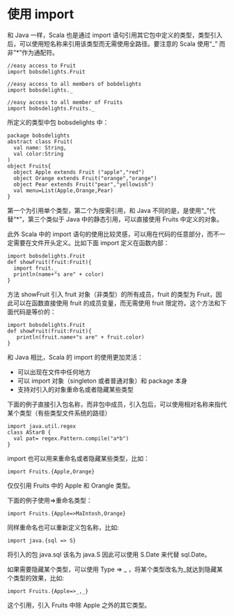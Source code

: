 # 使用 import #
和 Java 一样，Scala 也是通过 import 语句引用其它包中定义的类型，类型引入后，可以使用短名称来引用该类型而无需使用全路径。要注意的 Scala 使用“_” 而非”*”作为通配符。

```
//easy access to Fruit
import bobsdelights.Fruit
```

```
//easy access to all members of bobdelights
import bobsdelights._
```

```
//easy access to all member of Fruits
import bobsdelights.Fruits._
```

所定义的类型中包 bobsdelights 中：

```
package bobsdelights
abstract class Fruit(
  val name: String,
  val color:String
)
object Fruits{
  object Apple extends Fruit ("apple","red")
  object Orange extends Fruit("orange","orange")
  object Pear extends Fruit("pear","yellowish")
  val menu=List(Apple,Orange,Pear)
}
```

第一个为引用单个类型，第二个为按需引用，和 Java 不同的是，是使用“_”代替“*”，第三个类似于 Java 中的静态引用，可以直接使用 Fruits 中定义的对象。

此外 Scala 中的 import 语句的使用比较灵感，可以用在代码的任意部分，而不一定需要在文件开头定义。比如下面 import 定义在函数内部：

```
import bobsdelights.Fruit
def showFruit(fruit:Fruit){
  import fruit._
  println(name+"s are" + color)
}
```

方法 showFruit 引入 fruit 对象（非类型）的所有成员，fruit 的类型为 Fruit，因此可以在函数直接使用 fruit 的成员变量，而无需使用 fruit 限定符。这个方法和下面代码是等价的：

```
import bobsdelights.Fruit
def showFruit(fruit:Fruit){
   println(fruit.name+"s are" + fruit.color)
}
```

和 Java 相比，Scala 的 import 的使用更加灵活：


- 可以出现在文件中任何地方
- 可以 import 对象（singleton 或者普通对象）和 package 本身
- 支持对引入的对象重命名或者隐藏某些类型

下面的例子直接引入包名称，而非包中成员，引入包后，可以使用相对名称来指代某个类型（有些类型文件系统的路径）


```
import java.util.regex
class AStarB {
  val pat= regex.Pattern.compile("a*b")
}
```

import 也可以用来重命名或者隐藏某些类型，比如：

```
import Fruits.{Apple,Orange}
```

仅仅引用 Fruits 中的 Apple 和 Orangle 类型。

下面的例子使用=>重命名类型：

```
import Fruits.{Apple=>MaIntosh,Orange}
```

同样重命名也可以重新定义包名称，比如:

```
import java.{sql => S}
```

将引入的包 java.sql 该名为 java.S 因此可以使用 S.Date 来代替 sql.Date。

如果需要隐藏某个类型，可以使用 Type => _ ，将某个类型改名为\_就达到隐藏某个类型的效果，比如:

```
import Fruits.{Apple=>_,_}
```

这个引用，引入 Fruits 中除 Apple 之外的其它类型。
